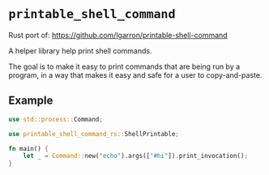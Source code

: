# `printable_shell_command`

Rust port of: https://github.com/lgarron/printable-shell-command

A helper library help print shell commands.

The goal is to make it easy to print commands that are being run by a program, in a way that makes it easy and safe for a user to copy-and-paste.

## Example

```rust
use std::process::Command;

use printable_shell_command_rs::ShellPrintable;

fn main() {
    let _ = Command::new("echo").args(["#hi"]).print_invocation();
}
```
